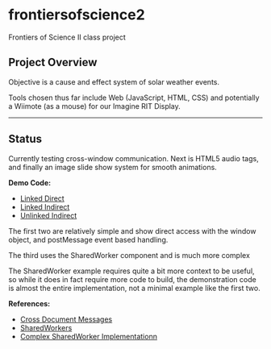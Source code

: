 # frontiersofscience2

Frontiers of Science II class project


## Project Overview

Objective is a cause and effect system of solar weather events.

Tools chosen thus far include Web (JavaScript, HTML, CSS) and potentially a Wiimote (as a mouse) for our Imagine RIT Display.

---

## Status

Currently testing cross-window communication.  Next is HTML5 audio tags, and finally an image slide show system for smooth animations.

**Demo Code:**

- [Linked Direct](http://frontiers.cdelorme.com/cbd/1/)
- [Linked Indirect](http://frontiers.cdelorme.com/cbd/2/)
- [Unlinked Indirect](http://frontiers.cdelorme.com/cbd/3/)

The first two are relatively simple and show direct access with the window object, and postMessage event based handling.

The third uses the SharedWorker component and is much more complex

The SharedWorker example requires quite a bit more context to be useful, so while it does in fact require more code to build, the demonstration code is almost the entire implementation, not a minimal example like the first two.


**References:**

- [Cross Document Messages](http://caniuse.com/#feat=x-doc-messaging)
- [SharedWorkers](http://caniuse.com/#feat=sharedworkers)
- [Complex SharedWorker Implementationn](http://cdelorme.com/SharedWorker/)
